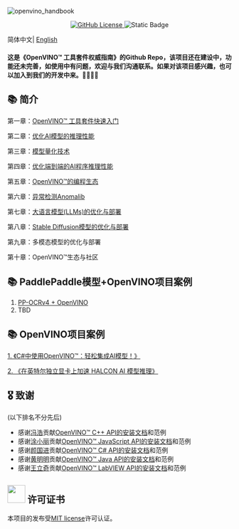 ![openvino_handbook](https://socialify.git.ci/openvino-book/openvino_handbook/image?forks=1&issues=1&language=1&name=1&owner=1&pulls=1&stargazers=1&theme=Light)

<p align="center">    
    <a href="./LICENSE.txt">
        <img alt="GitHub License" src="https://img.shields.io/github/license/openvino-book/openvino_handbook">
    </a>    
    <a >
        <img alt="Static Badge" src="https://img.shields.io/badge/Language-Python%2CC%2FC%2B%2B%2CC%23%2CJava%2CLabVIEW-blue">
    </a>    


简体中文| [English](README_en.md)

#### 这是《OpenVINO™ 工具套件权威指南》的Github Repo，该项目还在建设中，功能还未完善，如使用中有问题，欢迎与我们沟通联系。如果对该项目感兴趣，也可以加入到我们的开发中来。🥰🥰🥰🥰



## 📚 简介

第一章：[OpenVINO™ 工具套件快速入门](./chapter_1/)

第二章：[优化AI模型的推理性能](./chapter_2/)

第三章：[模型量化技术](./chapter_3/)

第四章：[优化端到端的AI程序推理性能](./chapter_4/)

第五章：[OpenVINO™的编程生态](./chapter_5/)
  
第六章：[异常检测Anomalib](./chapter_6/)

第七章：[大语言模型(LLMs)的优化与部署](./chapter_7/)

第八章：[Stable Diffusion模型的优化与部署](./chapter_8/)

第九章：多模态模型的优化与部署

第十章：OpenVINO™生态与社区



## 📚 PaddlePaddle模型+OpenVINO项目案例
1. [PP-OCRv4 + OpenVINO](https://github.com/openvino-book/PP-OCRv4_OpenVINO)
2. TBD

## 📚 OpenVINO项目案例
[1. 《C#中使用OpenVINO™：轻松集成AI模型！》](https://mp.weixin.qq.com/s/QYEF0uSI-nB5aTQ5BhzuBg)

[2. 《在英特尔独立显卡上加速 HALCON AI 模型推理》](https://mp.weixin.qq.com/s/jReFStQP64wg6FJHGtu9WQ)
## 🎖 致谢
(以下排名不分先后)
- 感谢[冯浩](https://github.com/wxxz975)贡献[OpenVINO™ C++ API的安装文档](./doc/)和范例
- 感谢[涂小丽](https://github.com/txl1123/OpenVINO-JavaScript-API)贡献[OpenVINO™ JavaScript API的安装文档](./doc/)和范例
- 感谢[颜国进](https://github.com/guojin-yan)贡献[OpenVINO™ C# API的安装文档](./doc/)和范例
- 感谢[黄明明](https://github.com/Hmm466)贡献[OpenVINO™ Java API的安装文档](./doc/)和范例
- 感谢[王立奇](https://github.com/wangstoudamire)贡献[OpenVINO™ LabVIEW API的安装文档](./doc/)和范例


## <img title="" src="https://user-images.githubusercontent.com/48054808/157835345-f5d24128-abaf-4813-b793-d2e5bdc70e5a.png" alt="" width="40"> 许可证书

本项目的发布受[MIT license](https://github.com/openvino-book/openvino_handbook/blob/main/LICENSE)许可认证。

